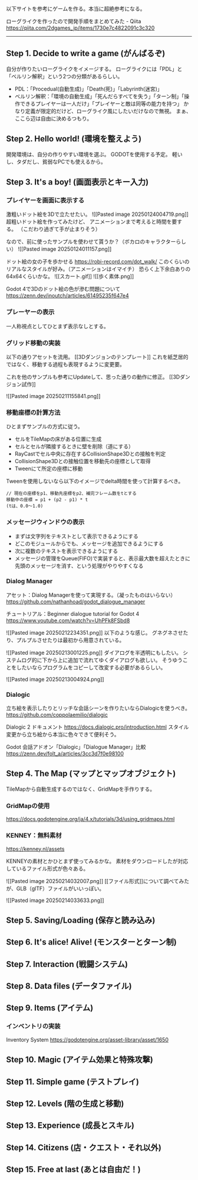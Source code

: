 以下サイトを参考にゲームを作る。本当に超絶参考になる。

ローグライクを作ったので開発手順をまとめてみた - Qiita
https://qiita.com/2dgames_jp/items/1730e7c4822091c3c320

---

## Step 1. Decide to write a game (がんばるぞ)

自分が作りたいローグライクをイメージする。
ローグライクには「PDL」と「ベルリン解釈」という2つの分類があるらしい。
- PDL：「Procedual(自動生成)」「Death(死)」「Labyrinth(迷宮)」
- ベルリン解釈：「環境の自動生成」「死んだらすべてを失う」「ターン制」「操作できるプレイヤーは一人だけ」「プレイヤーと敵は同等の能力を持つ」
かなり定義が限定的だけど、ローグライク風にしたいだけなので無視。
まぁ、ここら辺は自由に決めるつもり。

## Step 2. Hello world! (環境を整えよう)

開発環境は、自分の作りやすい環境を選ぶ。
GODOTを使用する予定。
軽いし、タダだし、貧弱なPCでも使えるから。

## Step 3. It's a boy! (画面表示とキー入力)

### プレイヤーを画面に表示する
激粗いドット絵を3Dで立たせたい。
![[Pasted image 20250124004719.png]]
超粗いドット絵を作ってみたけど、
アニメーションまで考えると時間を要する。
（こだわり過ぎて手が止まりそう）

なので、前に使ったサンプルを使わせて貰うか？（ボカロのキャラクターらしい）
![[Pasted image 20250124011157.png]]

ドット絵の女の子を歩かせる
https://robi-record.com/dot_walk/
このくらいのリアルなスタイルが好み。（アニメーションはイマイチ）
恐らく上下余白ありの64x64くらいかな。
![[スカート.gif]]
![[歩く素体.png]]

Godot 4で3Dのドット絵の色が滲む問題について
https://zenn.dev/inoutch/articles/61495235f647e4

### プレーヤーの表示

一人称視点としてひとまず表示なしとする。

### グリッド移動の実装

以下の通りアセットを流用。
[[3Dダンジョンのテンプレート]]
これを紙芝居的ではなく、移動する過程も表現するように変更要。

これを他のサンプルも参考にUpdateして、思った通りの動作に修正。
[[3Dダンジョン試作]]

![[Pasted image 20250211155841.png]]

### 移動座標の計算方法

ひとまずサンプルの方式に従う。
- セルをTileMapの床がある位置に生成
- セルとセルが隣接するときに壁を削除（道にする）
- RayCastでセル中央に存在するCollisionShape3Dとの接触を判定
- CollisionShape3Dとの接触位置を移動先の座標として取得
- Tweenにて所定の座標に移動

Tweenを使用しないなら以下のイメージでdelta時間を使って計算するべき。
```
// 現在の座標をp1、移動先座標をp2、補完フレーム数をtとする
移動中の座標 = p1 + (p2 - p1) * t
(tは、0.0〜1.0)
```

### メッセージウィンドウの表示

- まずは文字列をテキストとして表示できるようにする
- どこのモジュールからでも、メッセージを追加できるようにする
- 次に複数のテキストを表示できるようにする
- メッセージの管理をQueue(FIFO)で実装すると、表示最大数を超えたときに先頭のメッセージを消す、という処理がやりやすくなる

### Dialog Manager

アセット：Dialog Managerを使って実現する。（凝ったものはいらない）
https://github.com/nathanhoad/godot_dialogue_manager

チュートリアル：Beginner dialogue tutorial for Godot 4
https://www.youtube.com/watch?v=UhPFk8FSbd8

![[Pasted image 20250212234351.png]]
以下のような感じ。
グネグネさせたり、プルプルさせたりは最初から用意されている。

![[Pasted image 20250213001225.png]]
ダイアログを半透明にもしたい。
システムログ的に下から上に追加で流れてゆくダイアログも欲しい。
そうゆうことをしたいならプログラムをコピーして改変する必要があるらしい。

![[Pasted image 20250213004924.png]]

### Dialogic

立ち絵を表示したりとリッチな会話シーンを作りたいならDialogicを使うべき。
https://github.com/coppolaemilio/dialogic

Dialogic 2 ドキュメント
https://docs.dialogic.pro/introduction.html
スタイル変更から立ち絵から本当に色々できて便利そう。

Godot 会話アドオン「Dialogic」「Dialogue Manager」比較
https://zenn.dev/folt_a/articles/3cc3d7f0e98100

## Step 4. The Map (マップとマップオブジェクト)

TileMapから自動生成するのではなく、GridMapを手作りする。

### GridMapの使用
https://docs.godotengine.org/ja/4.x/tutorials/3d/using_gridmaps.html

### KENNEY：無料素材
https://kenney.nl/assets

KENNEYの素材とかひとまず使ってみるかな。
素材をダウンロードしたが対応しているファイル形式が色々ある。

![[Pasted image 20250214032007.png]]
[[ファイル形式]]について調べてみたが、GLB（glTF）ファイルがいいっぽい。

![[Pasted image 20250214033633.png]]





## Step 5. Saving/Loading (保存と読み込み)


## Step 6. It's alice! Alive! (モンスターとターン制)


## Step 7. Interaction (戦闘システム)


## Step 8. Data files (データファイル)


## Step 9. Items (アイテム)

### インベントリの実装

Inventory System
https://godotengine.org/asset-library/asset/1650


## Step 10. Magic (アイテム効果と特殊攻撃)


## Step 11. Simple game (テストプレイ)


## Step 12. Levels (階の生成と移動)


## Step 13. Experience (成長とスキル)


## Step 14. Citizens (店・クエスト・それ以外)


## Step 15. Free at last (あとは自由だ！)
